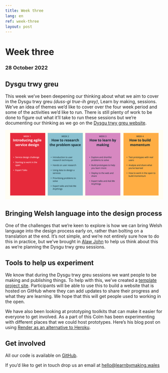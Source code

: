 ```yaml
---
title: Week three
lang: en
ref: week-three
layout: post
---
```


# Week three
### 28 October 2022

## Dysgu trwy greu

This week we’ve been deepening our thinking about what we aim to cover in the Dysgu trwy greu *(duss-gi true-ih grey)*, Learn by making, sessions. We’ve an idea of themes we’d like to cover over the four week period and some of the activities we’d like to run. There is still plenty of work to be done to figure out what it’ll take to run these sessions but we’re documenting our thinking as we go on the [Dysgu trwy greu website](http://learnbymaking.wales/en/the-labs/).

![A diagram showing our early thoughts of the week by week themes and activities](/assets/images/weekly-themes.jpg)

## Bringing Welsh language into the design process
One of the challenges that we’re keen to explore is how we can bring Welsh language into the design process early on, rather than bolting on a translation at the end. It’s not simple, and we’re not entirely sure how to do this in practice, but we’ve brought in [Alaw John](https://twitter.com/alawjohn) to help us think about this as we’re planning the Dysgu trwy greu sessions.

## Tools to help us experiment

We know that during the Dysgu trwy greu sessions we want people to be making and publishing things. To help with this, we’ve created a [template project site](https://github.com/learnbymakingwales/project-site-template). Participants will be able to use this to build a website that is hosted on GitHub where they can add updates to share their progress and what they are learning. We hope that this will get people used to working in the open.

We have also been looking at prototyping toolkits that can make it easier for everyone to get involved. As a part of this Colm has been experimenting with different places that we could host prototypes. Here’s his blog post on using [Render as an alternative to Heroku](https://colmjude.com/blog/move-python-prototypes-from-heroku-to-render).

## Get involved

All our code is available on [GitHub](https://github.com/orgs/learnbymakingwales/repositories).

If you’d like to get in touch drop us an email at [hello@learnbymaking.wales](hello@learnbymaking.wales)
